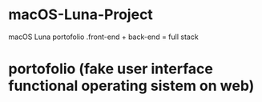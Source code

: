 # macOS-Luna-Project
macOS Luna portofolio .front-end + back-end = full stack

#  portofolio (fake user interface functional operating sistem on web)


